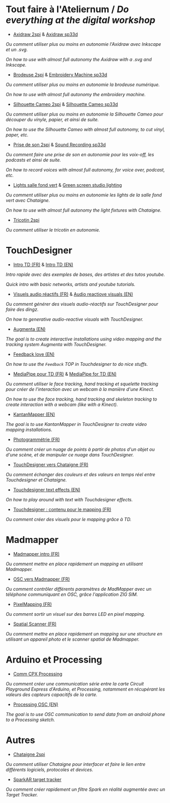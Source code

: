 # Tout faire à l'Ateliernum / *Do everything at the digital workshop*
- [Axidraw 2spi](https://github.com/LucieMrc/Axidraw_2spi) & [Axidraw sp33d](https://github.com/LucieMrc/Axidraw_sp33d)

*Ou comment utiliser plus ou moins en autonomie l'Axidraw avec Inkscape et un .svg.*

*On how to use with almost full autonomy the Axidraw with a .svg and Inkscape.*

- [Brodeuse 2spi](https://github.com/LucieMrc/BrodeuseNum_2spi) & [Embroidery Machine sp33d](https://github.com/LucieMrc/EmbroideryMachine_sp33d)

*Ou comment utiliser plus ou moins en autonomie la brodeuse numérique.*

*On how to use with almost full autonomy the embroidery machine.*

- [Silhouette Cameo 2spi](https://github.com/LucieMrc/SilhouetteCameo_2spi) & [Silhouette Cameo sp33d](https://github.com/LucieMrc/SilhouetteCameo_sp33d)

*Ou comment utiliser plus ou moins en autonomie la Silhouette Cameo pour découper du vinyle, papier, et ainsi de suite.*

*On how to use the Silhouette Cameo with almost full autonomy, to cut vinyl, paper, etc.*

- [Prise de son 2spi](https://github.com/LucieMrc/Prise2son_2spi) & [Sound Recording sp33d](https://github.com/LucieMrc/SoundRecording_sp33d)

*Ou comment faire une prise de son en autonomie pour les voix-off, les podcasts et ainsi de suite.*

*On how to record voices with almost full autonomy, for voice over, podcast, etc.*

- [Lights salle fond vert](https://github.com/LucieMrc/SalleFondVert_Controller) & [Green screen studio lighting](https://github.com/LucieMrc/GreenScreenStudio)

*Ou comment utiliser plus ou moins en autonomie les lights de la salle fond vert avec Chataigne.*

*On how to use with almost full autonomy the light fixtures with Chataigne.*

- [Tricotin 2spi](https://github.com/LucieMrc/SalleFondVert_Controller)

*Ou comment utiliser le tricotin en autonomie.*

# TouchDesigner
- [Intro TD (FR)](https://github.com/LucieMrc/IntroTD_FR) & [Intro TD (EN)](https://github.com/LucieMrc/IntroTD_Stereolux) 

*Intro rapide avec des exemples de bases, des artistes et des tutos youtube.*

*Quick intro with basic networks, artists and youtube tutorials.*

- [Visuels audio réactifs (FR)](https://github.com/LucieMrc/TD_audioreact_love) & [Audio reactiove visuals (EN)](https://github.com/LucieMrc/TD_audioreact_love_EN)

*Ou comment générer des visuels audio-réactifs sur TouchDesigner pour faire des dingz.*

*On how to generative audio-reactive visuals with TouchDesigner.*

- [Augmenta (EN)](https://github.com/LucieMrc/TD_Augmenta)

*The goal is to create interactive installations using video mapping and the tracking system Augmenta with TouchDesigner.*

- [Feedback love (EN)](https://github.com/LucieMrc/TD_feedback_love_EN)

*On how to use the `Feedback` TOP in Touchdesigner to do nice stuffs.*

- [MediaPipe pour TD (FR)](https://github.com/LucieMrc/MediaPipe_TD_FR) & [MediaPipe for TD (EN)](https://github.com/LucieMrc/MediaPipe_TD_EN)

*Ou comment utiliser le face tracking, hand tracking et squelette tracking pour créer de l'interaction avec un webcam à la manière d'une Kinect.*

*On how to use the face tracking, hand tracking and skeleton tracking to create interaction with a webcam (like with a Kinect).*

- [KantanMapper (EN)](https://github.com/LucieMrc/TD_KantanMapper)

*The goal is to use KantanMapper in TouchDesigner to create video mapping installations.*

- [Photogrammétrie (FR)](https://github.com/LucieMrc/Photogrammetrie)

*Ou comment créer un nuage de points à partir de photos d'un objet ou d'une scène, et de manipuler ce nuage dans TouchDesigner.*

- [TouchDesigner vers Chataigne (FR)](https://github.com/LucieMrc/TouchDesigner_Chataigne)

*Ou comment échanger des couleurs et des valeurs en temps réel entre Touchdesigner et Chataigne.*

- [Touchdesigner text effects (EN)](https://github.com/LucieMrc/TD_textEffects)

*On how to play around with text with Touchdesigner effects.*

- [Touchdesigner : contenu pour le mapping (FR)](https://github.com/LucieMrc/TD_Contenu-pour-le-mapping)

*Ou comment créer des visuels pour le mapping grâce à TD.*

<!-- - [TD snippets](https://github.com/LucieMrc/TD_textEffects)

*Useful bits of code* -->

# Madmapper
- [Madmapper intro (FR)](https://github.com/LucieMrc/Madmapper_2spi)

*Ou comment mettre en place rapidement un mapping en utilisant Madmapper.*

- [OSC vers Madmapper (FR)](https://github.com/LucieMrc/MadMapper_OSC)

*Ou comment contrôler différents paramètres de MadMapper avec un téléphone communiquant en OSC, grâce l'application ZIG SIM.*

- [PixelMapping (FR)](https://github.com/LucieMrc/Madmapper_PixelMapping)

*Ou comment sortir un visuel sur des barres LED en pixel mapping.*

- [Spatial Scanner (FR)](https://github.com/LucieMrc/MadMapper_SpatialScanner)

*Ou comment mettre en place rapidement un mapping sur une structure en utilisant un appareil photo et le scanner spatial de Madmapper.*

# Arduino et Processing
- [Comm CPX Processing](https://github.com/LucieMrc/Communication_CCPX_Processing)

*Ou comment créer une communication série entre la carte Circuit Playground Express d'Arduino, et Processing, notamment en récupérant les valeurs des capteurs capacitifs de la carte.*

- [Processing OSC (EN)](https://github.com/LucieMrc/Processing_Android_OSC)

*The goal is to use OSC communication to send data from an android phone to a Processing sketch.*

# Autres
- [Chataigne 2spi](https://github.com/LucieMrc/Chataigne_2spi)

*Ou comment utiliser Chataigne pour interfacer et faire le lien entre différents logiciels, protocoles et devices.*

- [SparkAR target tracker](https://github.com/LucieMrc/Spark_TargetTracker_2spi)

*Ou comment créer rapidement un filtre Spark en réalité augmentée avec un Target Tracker.*
